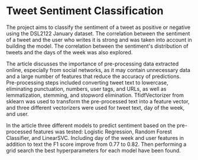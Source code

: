 # Tweet Sentiment Classification

The project aims to classify the sentiment of a tweet as positive or negative using the DSL2122 January dataset. The correlation between the sentiment of a tweet and the user who writes it is strong and was taken into account in building the model. The correlation between the sentiment's distribution of tweets and the days of the week was also explored.

The article discusses the importance of pre-processing data extracted online, especially from social networks, as it may contain unnecessary data and a large number of features that reduce the accuracy of predictions. Pre-processing steps included converting tweet text to lowercase, eliminating punctuation, numbers, user tags, and URLs, as well as lemmatization, stemming, and stopword elimination. TfidfVectorizer from sklearn was used to transform the pre-processed text into a feature vector, and three different vectorizers were used for tweet text, day of the week, and user. 


In the article three different models to predict sentiment based on the pre-processed features was tested: Logistic Regression, Random Forest Classifier, and LinearSVC. Including day of the week and user features in addition to text the F1 score improve from 0.77 to 0.82. Then performing a grid search the best hyperparameters for each model have been found.
